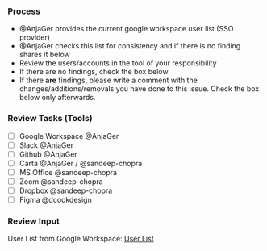### Process

* @AnjaGer provides the current google workspace user list (SSO provider)
* @AnjaGer checks this list for consistency and if there is no finding shares it below
* Review the users/accounts in the tool of your responsibility
* If there are no findings, check the box below
* If there **are** findings, please write a comment with the changes/additions/removals you have done to this issue. Check the box below only afterwards.

### Review Tasks (Tools)

- [ ] Google Workspace @AnjaGer
- [ ] Slack @AnjaGer
- [ ] Github @AnjaGer
- [ ] Carta @AnjaGer / @sandeep-chopra
- [ ] MS Office @sandeep-chopra
- [ ] Zoom @sandeep-chopra
- [ ] Dropbox @sandeep-chopra
- [ ] Figma @dcookdesign

### Review Input

User List from Google Workspace: [User List](<ADD LINK HERE>)
